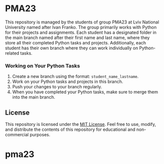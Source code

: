 # PMA23

This repository is managed by the students of group PMA23 at Lviv National University named after Ivan Franko. The group primarily works with Python for their projects and assignments. Each student has a designated folder in the main branch named after their first name and last name, where they store all their completed Python tasks and projects. Additionally, each student has their own branch where they can work individually on Python-related tasks.

### Working on Your Python Tasks

1. Create a new branch using the format: `student_name_lastname`.
2. Work on your Python tasks and projects in this branch.
3. Push your changes to your branch regularly.
4.  When you have completed your Python tasks, make sure to merge them into the main branch.

## License

This repository is licensed under the [MIT License](LICENSE). Feel free to use, modify, and distribute the contents of this repository for educational and non-commercial purposes.
# pma23
